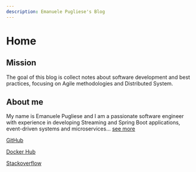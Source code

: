 ```yaml
---
description: Emanuele Pugliese's Blog
---
```


# Home

## Mission

The goal of this blog is collect notes about software development and best practices, focusing on Agile methodologies and Distributed System.

## About me

My name is Emanuele Pugliese and I am a passionate software engineer with experience in developing Streaming and Spring Boot applications, event-driven systems and microservices... [see more](https://www.linkedin.com/in/puglieseweb/#)

[GitHub](https://github.com/puglieseweb)

[Docker Hub ](https://hub.docker.com/u/puglieseweb)

[Stackoverflow](https://stackoverflow.com/users/300180/puglieseweb)

